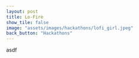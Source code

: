 ```yaml
---
layout: post
title: Lo-Fire
show_tile: false
image: "assets/images/hackathons/lofi_girl.jpeg"
back_button: "Hackathons"
---
```


asdf

